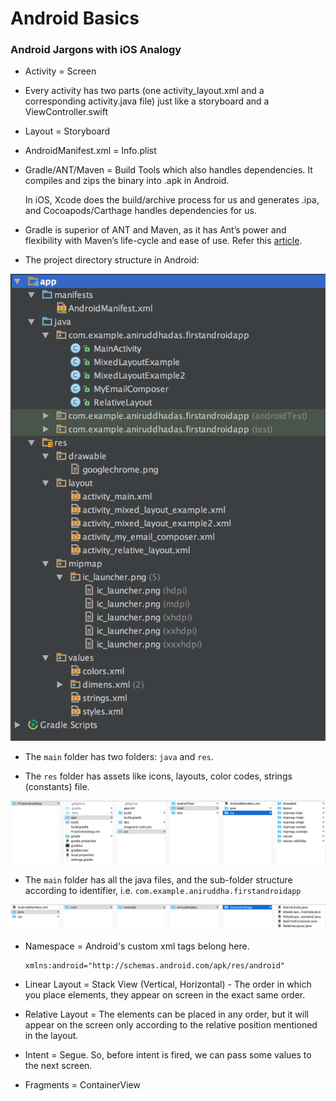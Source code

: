 # Android Basics

### Android Jargons with iOS Analogy

- Activity = Screen

- Every activity has two parts (one activity_layout.xml and a corresponding activity.java file) just like a storyboard and a ViewController.swift

- Layout = Storyboard

- AndroidManifest.xml = Info.plist

- Gradle/ANT/Maven = Build Tools which also handles dependencies. It compiles and zips the binary into .apk in Android.

	In iOS, Xcode does the build/archive process for us and generates .ipa, and Cocoapods/Carthage handles dependencies for us.

- Gradle is superior of ANT and Maven, as it has Ant’s power and flexibility with Maven’s life-cycle and ease of use. Refer this [article](https://technologyconversations.com/2014/06/18/build-tools/).

- The project directory structure in Android:

![](ProjectStructure1.png)

- The `main` folder has two folders: `java` and `res`.

- The `res` folder has assets like icons, layouts, color codes, strings (constants) file.

![](ProjectStructure2.png)

- The `main` folder has all the java files, and the sub-folder structure according to identifier, i.e. `com.example.aniruddha.firstandroidapp`

![](ProjectStructure3.png)

- Namespace = Android's custom xml tags belong here.

	```
	xmlns:android="http://schemas.android.com/apk/res/android"
	```

- Linear Layout = Stack View (Vertical, Horizontal) - The order in which you place elements, they appear on screen in the exact same order.

- Relative Layout = The elements can be placed in any order, but it will appear on the screen only according to the relative position mentioned in the layout.

- Intent = Segue. So, before intent is fired, we can pass some values to the next screen.

- Fragments = ContainerView